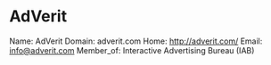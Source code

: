 
# AdVerit

Name: AdVerit
Domain: adverit.com
Home: http://adverit.com/
Email: info@adverit.com
Member_of: Interactive Advertising Bureau (IAB)
